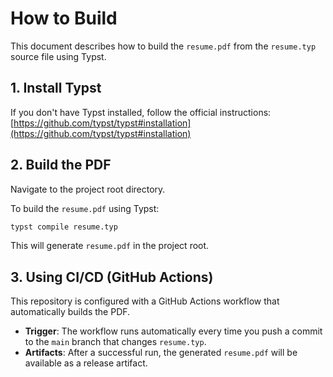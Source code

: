 # How to Build

This document describes how to build the `resume.pdf` from the `resume.typ` source file using Typst.

## 1. Install Typst

If you don't have Typst installed, follow the official instructions:
[https://github.com/typst/typst#installation](https://github.com/typst/typst#installation)

## 2. Build the PDF

Navigate to the project root directory.

To build the `resume.pdf` using Typst:

```bash
typst compile resume.typ
```

This will generate `resume.pdf` in the project root.

## 3. Using CI/CD (GitHub Actions)

This repository is configured with a GitHub Actions workflow that automatically builds the PDF.

- **Trigger**: The workflow runs automatically every time you push a commit to the `main` branch that changes `resume.typ`.
- **Artifacts**: After a successful run, the generated `resume.pdf` will be available as a release artifact.
